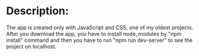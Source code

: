 # Description:

The app is created only with JavaScript and CSS, one of my oldest projects.
After you download the app, you have to install node_modules by "npm install" command and then you have to run "npm run dev-server" to see the project on localhost.